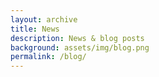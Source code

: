 ```yaml
---
layout: archive
title: News
description: News & blog posts
background: assets/img/blog.png
permalink: /blog/
---
```


<!-- Content here would shop up above your list of posts -->
